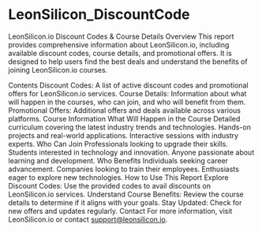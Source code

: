 # LeonSilicon_DiscountCode
LeonSilicon.io Discount Codes & Course Details
Overview
This report provides comprehensive information about LeonSilicon.io, including available discount codes, course details, and promotional offers. It is designed to help users find the best deals and understand the benefits of joining LeonSilicon.io courses.

Contents
Discount Codes: A list of active discount codes and promotional offers for LeonSilicon.io services.
Course Details: Information about what will happen in the courses, who can join, and who will benefit from them.
Promotional Offers: Additional offers and deals available across various platforms.
Course Information
What Will Happen in the Course
Detailed curriculum covering the latest industry trends and technologies.
Hands-on projects and real-world applications.
Interactive sessions with industry experts.
Who Can Join
Professionals looking to upgrade their skills.
Students interested in technology and innovation.
Anyone passionate about learning and development.
Who Benefits
Individuals seeking career advancement.
Companies looking to train their employees.
Enthusiasts eager to explore new technologies.
How to Use This Report
Explore Discount Codes: Use the provided codes to avail discounts on LeonSilicon.io services.
Understand Course Benefits: Review the course details to determine if it aligns with your goals.
Stay Updated: Check for new offers and updates regularly.
Contact
For more information, visit LeonSilicon.io or contact support@leonsilicon.io.
